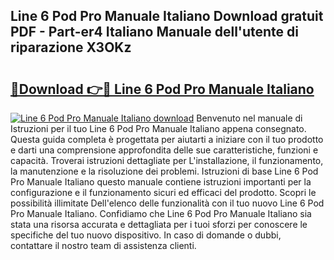 ## Line 6 Pod Pro Manuale Italiano Download gratuit PDF - Part-er4 Italiano Manuale dell'utente di riparazione X3OKz

# <h2><a href="http://dfb0hi.blite.top/?on=Line+6+Pod+Pro+Manuale+Italiano">🔗Download 👉🔴 Line 6 Pod Pro Manuale Italiano</a></h2>

[![Line 6 Pod Pro Manuale Italiano download](https://i.imgur.com/lujVjoI.png)](http://dfb0hi.blite.top/?on=Line+6+Pod+Pro+Manuale+Italiano)
Benvenuto nel manuale di Istruzioni per il tuo Line 6 Pod Pro Manuale Italiano appena consegnato. Questa guida completa è progettata per aiutarti a iniziare con il tuo prodotto e darti una comprensione approfondita delle sue caratteristiche, funzioni e capacità. Troverai istruzioni dettagliate per L'installazione, il funzionamento, la manutenzione e la risoluzione dei problemi. Istruzioni di base Line 6 Pod Pro Manuale Italiano questo manuale contiene istruzioni importanti per la configurazione e il funzionamento sicuri ed efficaci del prodotto. Scopri le possibilità illimitate Dell'elenco delle funzionalità con il tuo nuovo Line 6 Pod Pro Manuale Italiano. Confidiamo che Line 6 Pod Pro Manuale Italiano sia stata una risorsa accurata e dettagliata per i tuoi sforzi per conoscere le specifiche del tuo nuovo dispositivo. In caso di domande o dubbi, contattare il nostro team di assistenza clienti.
